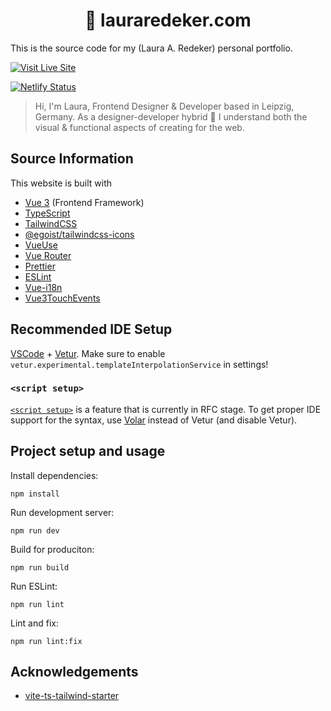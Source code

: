 <h1 align="center">
    🔮 lauraredeker.com
</h1>

This is the source code for my (Laura A. Redeker) personal portfolio.

[![Visit Live Site](https://img.shields.io/badge/Visit%20Live%20Site-success?style=for-the-badge)](https://lauraredeker.com/)

[![Netlify Status](https://api.netlify.com/api/v1/badges/4963c89b-99fa-4617-8c49-483c5a6714b4/deploy-status)](https://app.netlify.com/sites/laura-redeker-portfolio/deploys)

> Hi, I'm Laura, Frontend Designer & Developer based in Leipzig, Germany. As a designer-developer hybrid 👾 I understand both the visual & functional aspects of creating for the web.

## Source Information

This website is built with

- [Vue 3](https://vuejs.org/) (Frontend Framework)
- [TypeScript](https://www.typescriptlang.org/)
- [TailwindCSS](https://tailwindcss.com)
- [@egoist/tailwindcss-icons](https://github.com/egoist/tailwindcss-icons)
- [VueUse](https://vueuse.org/)
- [Vue Router](https://router.vuejs.org/)
- [Prettier](https://prettier.io/)
- [ESLint](https://eslint.org/)
- [Vue-i18n](https://vue-i18n.intlify.dev/)
- [Vue3TouchEvents](https://www.npmjs.com/package/vue3-touch-events)

## Recommended IDE Setup

[VSCode](https://code.visualstudio.com/) + [Vetur](https://marketplace.visualstudio.com/items?itemName=octref.vetur). Make sure to enable `vetur.experimental.templateInterpolationService` in settings!

### `<script setup>`

[`<script setup>`](https://github.com/vuejs/rfcs/pull/227) is a feature that is currently in RFC stage. To get proper IDE support for the syntax, use [Volar](https://marketplace.visualstudio.com/items?itemName=johnsoncodehk.volar) instead of Vetur (and disable Vetur).

## Project setup and usage

Install dependencies:

```
npm install
```

Run development server:

```
npm run dev
```

Build for produciton:

```
npm run build
```

Run ESLint:

```
npm run lint
```

Lint and fix:

```
npm run lint:fix
```

## Acknowledgements

- [vite-ts-tailwind-starter](https://github.com/Uninen/vite-ts-tailwind-starter)
